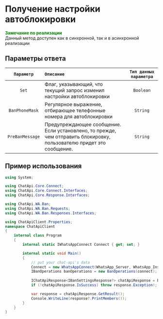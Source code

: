 ﻿# Получение настройки автоблокировки
**<span style="color:green">Замечание по реализации</span>** <br/>
Данный метод доступен как в синхронной, так и в асинхронной реализации

## Параметры ответа
|  `Параметр`   | `Описание`                        | `Тип данных параметра` | 
|:-------------:|:----------------------------------|:----------------------:|
|`Set`          | Флаг, указывающий, что текущий запрос изменил настройки автоблокировки | `Boolean`
|`BanPhoneMask` | Регулярное выражение, отбирающее телефонные номера для автоблокировки | `String` 
|`PreBanMessage`| Предупреждающее сообщение. <br/>Если установлено, то прежде, чем отправить блокировку, пользователю придет это сообщение. | `String`

## Пример использования
```csharp
using System;

using ChatApi.Core.Connect;
using ChatApi.Core.Connect.Interfaces;
using ChatApi.Core.Response.Interfaces;

using ChatApi.WA.Ban;
using ChatApi.WA.Ban.Requests;
using ChatApi.WA.Ban.Responses.Interfaces;

using ChatApiClient.Properties;
namespace ChatApiClient
{
    internal class Program
    {
        internal static IWhatsAppConnect Connect { get; set; }

        internal static void Main()
        {
            // put your chat-api's data
            Connect = new WhatsAppConnect(WhatsApp_Server, WhatsApp_Instance, WhatsApp_Token); 
            IBanOperations banOperations = new BanOperations(connect);
            
            IChatApiResponse<IBanSettingsResponse?> chatApiResponse = banOperations.GetBanSettings();
            if (!chatApiResponse.IsSuccess) throw response.Exception!;

            var response = chatApiResponse.GetResult();
            Console.WriteLine(response?.PrintMembers());
        }
    }
}
```